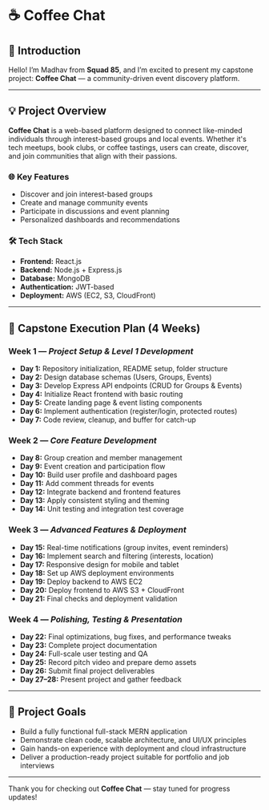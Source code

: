 # ☕ Coffee Chat

## 👋 Introduction
Hello! I’m Madhav from **Squad 85**, and I’m excited to present my capstone project: **Coffee Chat** — a community-driven event discovery platform.

---

## 💡 Project Overview

**Coffee Chat** is a web-based platform designed to connect like-minded individuals through interest-based groups and local events. Whether it's tech meetups, book clubs, or coffee tastings, users can create, discover, and join communities that align with their passions.

### 🌐 Key Features
- Discover and join interest-based groups
- Create and manage community events
- Participate in discussions and event planning
- Personalized dashboards and recommendations

### 🛠 Tech Stack
- **Frontend:** React.js
- **Backend:** Node.js + Express.js
- **Database:** MongoDB
- **Authentication:** JWT-based
- **Deployment:** AWS (EC2, S3, CloudFront)

---

## 📅 Capstone Execution Plan (4 Weeks)

### Week 1 — *Project Setup & Level 1 Development*
- **Day 1:** Repository initialization, README setup, folder structure
- **Day 2:** Design database schemas (Users, Groups, Events)
- **Day 3:** Develop Express API endpoints (CRUD for Groups & Events)
- **Day 4:** Initialize React frontend with basic routing
- **Day 5:** Create landing page & event listing components
- **Day 6:** Implement authentication (register/login, protected routes)
- **Day 7:** Code review, cleanup, and buffer for catch-up

### Week 2 — *Core Feature Development*
- **Day 8:** Group creation and member management
- **Day 9:** Event creation and participation flow
- **Day 10:** Build user profile and dashboard pages
- **Day 11:** Add comment threads for events
- **Day 12:** Integrate backend and frontend features
- **Day 13:** Apply consistent styling and theming
- **Day 14:** Unit testing and integration test coverage

### Week 3 — *Advanced Features & Deployment*
- **Day 15:** Real-time notifications (group invites, event reminders)
- **Day 16:** Implement search and filtering (interests, location)
- **Day 17:** Responsive design for mobile and tablet
- **Day 18:** Set up AWS deployment environments
- **Day 19:** Deploy backend to AWS EC2
- **Day 20:** Deploy frontend to AWS S3 + CloudFront
- **Day 21:** Final checks and deployment validation

### Week 4 — *Polishing, Testing & Presentation*
- **Day 22:** Final optimizations, bug fixes, and performance tweaks
- **Day 23:** Complete project documentation
- **Day 24:** Full-scale user testing and QA
- **Day 25:** Record pitch video and prepare demo assets
- **Day 26:** Submit final project deliverables
- **Day 27–28:** Present project and gather feedback

---

## 🚀 Project Goals
- Build a fully functional full-stack MERN application
- Demonstrate clean code, scalable architecture, and UI/UX principles
- Gain hands-on experience with deployment and cloud infrastructure
- Deliver a production-ready project suitable for portfolio and job interviews

---

Thank you for checking out **Coffee Chat** — stay tuned for progress updates!
